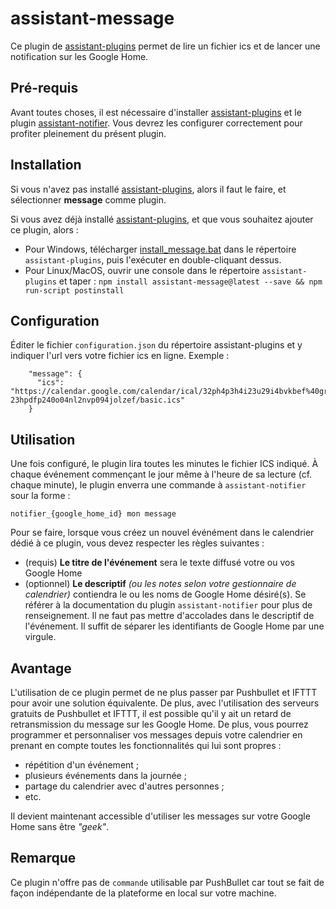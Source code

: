 # assistant-message

Ce plugin de [assistant-plugins](https://aymkdn.github.io/assistant-plugins/) permet de lire un fichier ics et de lancer une notification sur les Google Home.

## Pré-requis
Avant toutes choses, il est nécessaire d'installer [assistant-plugins](https://aymkdn.github.io/assistant-plugins/) et le plugin [assistant-notifier](https://aymkdn.github.io/assistant-notifier/). Vous devrez les configurer correctement pour profiter pleinement du présent plugin.

## Installation

Si vous n'avez pas installé [assistant-plugins](https://aymkdn.github.io/assistant-plugins/), alors il faut le faire, et sélectionner __message__ comme plugin.

Si vous avez déjà installé [assistant-plugins](https://aymkdn.github.io/assistant-plugins/), et que vous souhaitez ajouter ce plugin, alors :

* Pour Windows, télécharger [install_message.bat](https://raw.githubusercontent.com/Ybbet/assistant-message/master/install_message.bat&download=install_message.bat) dans le répertoire `assistant-plugins`, puis l'exécuter en double-cliquant dessus.
* Pour Linux/MacOS, ouvrir une console dans le répertoire `assistant-plugins` et taper :
`npm install assistant-message@latest --save && npm run-script postinstall`

## Configuration

Éditer le fichier `configuration.json` du répertoire assistant-plugins et y indiquer l'url vers votre fichier ics en ligne. Exemple :

```
    "message": {
      "ics": "https://calendar.google.com/calendar/ical/32ph4p3h4i23u29i4bvkbef%40group.calendar.google.com/private-23hpdfp240o04nl2nvp094jolzef/basic.ics"
    }
```

## Utilisation

Une fois configuré, le plugin lira toutes les minutes le fichier ICS indiqué. À chaque événement commençant le jour même à l'heure de sa lecture (cf. chaque minute), le plugin enverra une commande à `assistant-notifier` sour la forme :
```
notifier_{google_home_id} mon message
```

Pour se faire, lorsque vous créez un nouvel événément dans le calendrier dédié à ce plugin, vous devez respecter les règles suivantes :
* (requis) __Le titre de l'événement__ sera le texte diffusé votre ou vos Google Home
* (optionnel) __Le descriptif__ _(ou les notes selon votre gestionnaire de calendrier)_ contiendra le ou les noms de Google Home désiré(s). Se référer à la documentation du plugin `assistant-notifier` pour plus de renseignement. Il ne faut pas mettre d'accolades dans le descriptif de l'événement. Il suffit de séparer les identifiants de Google Home par une virgule.

## Avantage

L'utilisation de ce plugin permet de ne plus passer par Pushbullet et IFTTT pour avoir une solution équivalente. De plus, avec l'utilisation des serveurs gratuits de Pushbullet et IFTTT, il est possible qu'il y ait un retard de retransmission du message sur les Google Home.
De plus, vous pourrez programmer et personnaliser vos messages depuis votre calendrier en prenant en compte toutes les fonctionnalités qui lui sont propres :
* répétition d'un événement ;
* plusieurs événements dans la journée ;
* partage du calendrier avec d'autres personnes ;
* etc.

Il devient maintenant accessible d'utiliser les messages sur votre Google Home sans être _"geek"_.

## Remarque

Ce plugin n'offre pas de `commande` utilisable par PushBullet car tout se fait de façon indépendante de la plateforme en local sur votre machine.